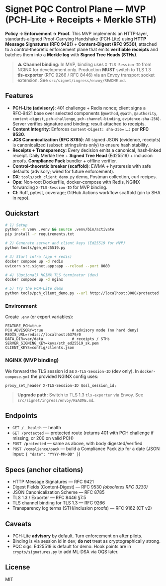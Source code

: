 # Signet PQC Control Plane — MVP (PCH‑Lite + Receipts + Merkle STH)

**Policy → Enforcement → Proof.** This MVP implements an HTTP‑layer, standards‑aligned Proof‑Carrying Handshake (PCH‑Lite) using **HTTP Message Signatures (RFC 9421)** + **Content‑Digest (RFC 9530)**, attached to a control‑theoretic enforcement plane that emits **verifiable receipts** and batches them into a **Merkle log** with **Signed Tree Heads (STHs)**.

> ⚠️ **Channel binding:** In MVP, binding uses `X-TLS-Session-ID` from NGINX for development only. Production **MUST** switch to TLS 1.3 **tls‑exporter** (RFC 9266 / RFC 8446) via an Envoy transport socket extension. See `src/signet/ingress/envoy/README.md`.

## Features

- **PCH‑Lite (advisory)**: 401 challenge + Redis nonce; client signs a RFC‑9421 base over selected components (`@method`, `@path`, `@authority`, `content-digest`, `pch-challenge`, `pch-channel-binding`, `evidence-sha-256`). Server verifies signature and binding; result attached to receipts.
- **Content Integrity**: Enforces `Content-Digest: sha-256=:…:` per **RFC 9530**.
- **JCS Canonicalization (RFC 8785)**: All signed JSON (evidence, receipts) is canonicalized (subset: strings/ints only) to ensure hash stability.
- **Receipts + Transparency**: Every decision emits a canonical, hash‑linked receipt. Daily Merkle tree + **Signed Tree Head** (Ed25519) + inclusion proofs. **Compliance Pack** bundler + offline verifier.
- **Control‑theoretic breaker (scaffold)**: EWMA + hysteresis with safe defaults (advisory; wired for future enforcement).
- **DX**: `tools/pch_client_demo.py` demo, Postman collection, curl recipes.
- **Ops**: Non‑root Dockerfile, docker‑compose with Redis, NGINX forwarding `X‑TLS‑Session‑ID` for MVP binding.
- **CI**: Ruff, pytest, coverage; GitHub Actions workflow scaffold (pin to SHA in repo).

## Quickstart

```bash
# 1) Setup
python -m venv .venv && source .venv/bin/activate
pip install -r requirements.txt

# 2) Generate server and client keys (Ed25519 for MVP)
python tools/gen_ed25519.py

# 3) Start infra (app + redis)
docker compose up -d redis
uvicorn src.signet.app:app --reload --port 8080

# 4) (Optional) NGINX TLS terminator (dev)
docker compose up -d nginx

# 5) Try the PCH‑Lite demo
python tools/pch_client_demo.py --url http://localhost:8080/protected
```

### Environment

Create `.env` (or export variables):

```
FEATURE_PCH=true
PCH_ADVISORY=true             # advisory mode (no hard deny)
REDIS_URL=redis://localhost:6379/0
DATA_DIR=var/data             # receipts / STHs
SERVER_SIGNING_KEY=keys/sth_ed25519_sk.pem
CLIENT_KEYS=config/clients.json
```

### NGINX (MVP binding)

We forward the TLS session id as `X-TLS-Session-ID` (dev only). In `docker-compose.yml` the provided NGINX config uses:

```nginx
proxy_set_header X-TLS-Session-ID $ssl_session_id;
```

> **Upgrade path:** Switch to TLS 1.3 `tls-exporter` via Envoy. See `src/signet/ingress/envoy/README.md`.

## Endpoints

- `GET /__health` — health
- `GET /protected` — protected route (returns 401 with PCH challenge if missing, or 200 on valid PCH)
- `POST /protected` — same as above, with body digested/verified
- `POST /compliance/pack` — build a Compliance Pack zip for a date (JSON input: `{ "date": "YYYY-MM-DD" }`)

## Specs (anchor citations)

- HTTP Message Signatures — RFC 9421
- Digest Fields (Content‑Digest) — RFC 9530 *(obsoletes RFC 3230)*
- JSON Canonicalization Scheme — RFC 8785
- TLS 1.3 / Exporter — RFC 8446 §7.5
- TLS channel binding for TLS 1.3 — RFC 9266
- Transparency log terms (STH/inclusion proofs) — RFC 9162 (CT v2)

## Caveats

- PCH‑Lite **advisory** by default. Turn enforcement on after pilots.
- Binding is via session id in dev; **do not** treat as cryptographically strong.
- PQC sigs: Ed25519 is default for demo. Hook points are in `crypto/signatures.py` to add ML‑DSA via OQS later.

## License

MIT
